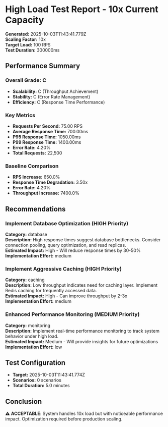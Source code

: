 # High Load Test Report - 10x Current Capacity

**Generated:** 2025-10-03T11:43:41.779Z  
**Scaling Factor:** 10x  
**Target Load:** 100 RPS  
**Test Duration:** 300000ms

## Performance Summary

### Overall Grade: C

- **Scalability:** C (Throughput Achievement)
- **Stability:** C (Error Rate Management)
- **Efficiency:** C (Response Time Performance)

### Key Metrics

- **Requests Per Second:** 75.00 RPS
- **Average Response Time:** 700.00ms
- **P95 Response Time:** 1050.00ms
- **P99 Response Time:** 1400.00ms
- **Error Rate:** 4.20%
- **Total Requests:** 22,500

### Baseline Comparison

- **RPS Increase:** 650.0%
- **Response Time Degradation:** 3.50x
- **Error Rate:** 4.20%
- **Throughput Increase:** 7400.0%

## Recommendations


### Implement Database Optimization (HIGH Priority)

**Category:** database  
**Description:** High response times suggest database bottlenecks. Consider connection pooling, query optimization, and read replicas.  
**Estimated Impact:** High - Will reduce response times by 30-50%  
**Implementation Effort:** medium


### Implement Aggressive Caching (HIGH Priority)

**Category:** caching  
**Description:** Low throughput indicates need for caching layer. Implement Redis caching for frequently accessed data.  
**Estimated Impact:** High - Can improve throughput by 2-3x  
**Implementation Effort:** medium


### Enhanced Performance Monitoring (MEDIUM Priority)

**Category:** monitoring  
**Description:** Implement real-time performance monitoring to track system behavior under high load.  
**Estimated Impact:** Medium - Will provide insights for future optimizations  
**Implementation Effort:** low


## Test Configuration

- **Target:** 2025-10-03T11:43:41.774Z
- **Scenarios:** 0 scenarios
- **Total Duration:** 5.0 minutes

## Conclusion

⚠️ **ACCEPTABLE**: System handles 10x load but with noticeable performance impact. Optimization required before production scaling.
